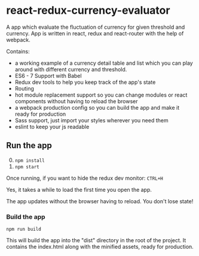
# react-redux-currency-evaluator
A app which evaluate the fluctuation of currency for given threshold and currency. App is written in react, redux and react-router with the help of webpack.

Contains: 

* a working example of a currency detail table and list which you can play around with different currency and threshold.
* ES6 - 7 Support with Babel
* Redux dev tools to help you keep track of the app's state
* Routing
* hot module replacement support so you can change modules or react components without having to reload the browser
* a webpack production config so you can build the app and make it ready for production
* Sass support, just import your styles wherever you need them
* eslint to keep your js readable


## Run the app

0. ```npm install```
0. ```npm start```

Once running, if you want to hide the redux dev monitor: ```CTRL+H```

Yes, it takes a while to load the first time you open the app.

The app updates without the browser having to reload. You don't lose state!

### Build the app
```npm run build```

This will build the app into the "dist" directory in the root of the project. It contains the index.html along with the minified assets, ready for production.